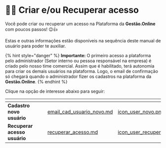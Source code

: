 # 👨‍🏫 Criar e/ou Recuperar acesso

Você pode criar ou recuperar um acesso na Plataforma da **Gestão.Online** com poucos passos! 😉👍

Estas e outras informações estão disponíveis na sequência deste manual de usuário para poder te auxiliar.

{% hint style="danger" %}
**Importante:** O primeiro acesso a plataforma pelo administrador (Setor interno ou pessoa responsável na empresa) é criado pelo nosso time comercial. Assim que é habilitado, terá autonomia para criar os demais usuários na plataforma. Logo, o email de confirmação só chegará quando o administrador fizer os cadastros na plataforma da **Gestão.Online**.
{% endhint %}

Clique na opção de interesse abaixo para seguir:

<table data-view="cards">
    <thead>
        <tr>
            <th></th>
            <th></th>
            <th></th>
            <th data-hidden data-card-target data-type="content-ref"></th>
            <th data-hidden data-card-cover data-type="files"></th>
        </tr>
    </thead>
        <tbody>
            <tr>
                <td>
                    <strong>Cadastro novo usuário</strong>
                </td>
                <td></td>
                <td></td>
                <td>
                    <a href="/erp-v2/criar_recuperar_acesso/email_cad_usuario_novo.md">email_cad_usuario_novo.md</a>
                </td>
                <td>
                    <a href="/erp-v2/assets/icon_user_novo.png">icon_user_novo.png</a>
                </td>
            </tr>
            <tr>
                <td>
                    <strong>Recuperar acesso usuário</strong>
                </td>
                <td></td>
                <td></td>
                <td>
                    <a href="/erp-v2/criar_recuperar_acesso/recuperar_acesso.md">recuperar_acesso.md</a>
                </td>
                <td>
                    <a href="/erp-v2/assets/icon_user_recupera.png">icon_user_recupera.png</a>
                </td>
            </tr>
        </tbody>
</table>